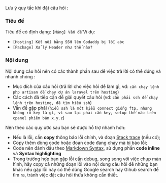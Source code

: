 Lưu ý quy tắc khi đặt câu hỏi :

### Tiêu đề
Tiêu đề có định dạng: `[Mảng] Vấn đề`
Ví dụ:
- `[Hosting] Kết nối bằng SSH lên Godaddy bị lỗi abc`
- `[Package] Xử lý Header như thế nào?`

### Nội dung
Nội dung câu hỏi nên có các thành phần sau để việc trả lời có thể đúng và nhanh chóng :

- Mục đích của câu hỏi (trả lời cho việc hỏi để làm gì, vd: `cần chạy lệnh php artisan để chạy dự án laravel trên hosting`)
- Các cách đã tiếp cận để giải quyết câu hỏi (vd: `cần phải ssh để chạy lệnh trên hosting, đã tìm hiểu ssh`)
- Vấn đề gặp phải (`hiểu ssh là môt kiểu connect giống ftp, nhưng không rõ key là gì, vì sao lại phải cần key, setup thế nào trên cpanel phiên bản x.y.z`)

Nên theo các quy ước sau bạn sẽ được hỗ trợ nhanh hơn:
- Nếu là lỗi, cần **copy** thông báo lỗi chính, và đoạn [Stack trace](https://en.wikipedia.org/wiki/Stack_trace) (nếu có);
- Copy thêm dòng code hoặc đoạn code đang chạy mà bị báo lỗi;
- Code nên đánh dấu theo [Markdown Syntax](https://guides.github.com/features/mastering-markdown/, "Github Mastering Markdown"), sử dụng phần **code inline** và **Syntax highlighting**
- Trong trường hợp bạn gặp lỗi cần debug, song song với việc chụp màn hình, hãy copy cả những đoạn lỗi vào nội dung câu hỏi để những bạn khác nếu gặp lỗi này có thể dùng Google search hay Gihub search để tìm ra, tránh việc đặt câu hỏi thừa không cần thiết.
